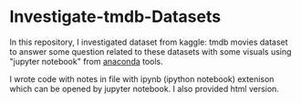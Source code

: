 # Investigate-tmdb-Datasets
In this repository, I investigated dataset from kaggle: tmdb movies dataset to answer some question related to these datasets with some visuals using "jupyter notebook" from [anaconda](https://www.anaconda.com/) tools.

I wrote code with notes in file with ipynb (ipython notebook) extenison which can be opened by jupyter notebook. I also provided html version.
